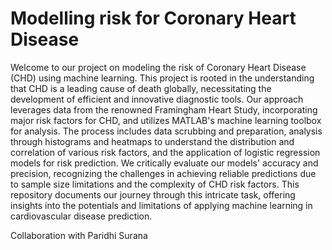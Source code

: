 # Modelling risk for Coronary Heart Disease
Welcome to our project on modeling the risk of Coronary Heart Disease (CHD) using machine learning. This project is rooted in the understanding that CHD is a leading cause of death globally, necessitating the development of efficient and innovative diagnostic tools. Our approach leverages data from the renowned Framingham Heart Study, incorporating major risk factors for CHD, and utilizes MATLAB's machine learning toolbox for analysis. The process includes data scrubbing and preparation, analysis through histograms and heatmaps to understand the distribution and correlation of various risk factors, and the application of logistic regression models for risk prediction. We critically evaluate our models' accuracy and precision, recognizing the challenges in achieving reliable predictions due to sample size limitations and the complexity of CHD risk factors. This repository documents our journey through this intricate task, offering insights into the potentials and limitations of applying machine learning in cardiovascular disease prediction.

Collaboration with Paridhi Surana
